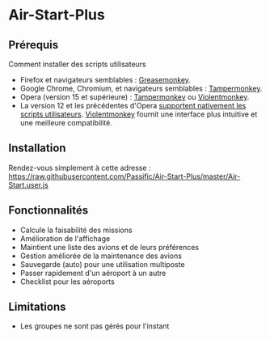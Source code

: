 # Air-Start-Plus

## Prérequis 
Comment installer des scripts utilisateurs
* Firefox et navigateurs semblables : [Greasemonkey](https://addons.mozilla.org/fr/firefox/addon/greasemonkey/).
* Google Chrome, Chromium, et navigateurs semblables : [Tampermonkey](https://chrome.google.com/webstore/detail/tampermonkey/dhdgffkkebhmkfjojejmpbldmpobfkfo).
* Opera (version 15 et supérieure) : [Tampermonkey](https://addons.opera.com/extensions/details/tampermonkey-beta/) ou [Violentmonkey](https://addons.opera.com/extensions/details/violent-monkey/).
* La version 12 et les précédentes d'Opera [supportent nativement les scripts utilisateurs](http://www.opera.com/docs/userjs/using/#writingscripts). [Violentmonkey](https://addons.opera.com/extensions/details/violent-monkey/) fournit une interface plus intuitive et une meilleure compatibilité.

## Installation
Rendez-vous simplement à cette adresse : https://raw.githubusercontent.com/Passific/Air-Start-Plus/master/Air-Start.user.js

## Fonctionnalités
* Calcule la faisabilité des missions
* Amélioration de l'affichage
* Maintient une liste des avions et de leurs préférences
* Gestion améliorée de la maintenance des avions
* Sauvegarde (auto) pour une utilisation multiposte
* Passer rapidement d'un aéroport à un autre
* Checklist pour les aéroports

## Limitations
* Les groupes ne sont pas gérés pour l'instant
